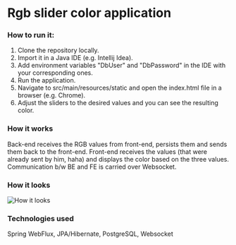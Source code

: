 # Rgb slider color application 

### How to run it:

1. Clone the repository locally.
2. Import it in a Java IDE (e.g. Intellij Idea).
3. Add environment variables "DbUser" and "DbPassword" in the IDE with your corresponding ones. 
3. Run the application.
4. Navigate to src/main/resources/static and open the index.html file in a browser (e.g. Chrome). 
5. Adjust the sliders to the desired values and you can see the resulting color.

### How it works
Back-end receives the RGB values from front-end, persists them and sends them back to the front-end.
Front-end receives the values (that were already sent by him, haha) and displays the color based on the three values.
Communication b/w BE and FE is carried over Websocket.

### How it looks
![How it looks](static/fe.jpg) 

### Technologies used
Spring WebFlux, JPA/Hibernate, PostgreSQL, Websocket

